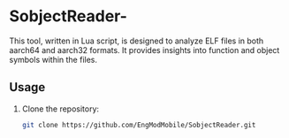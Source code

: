 # SobjectReader-
This tool, written in Lua script, is designed to analyze ELF files in both aarch64 and aarch32 formats. It provides insights into function and object symbols within the files.
## Usage
1. Clone the repository:

   ```bash
   git clone https://github.com/EngModMobile/SobjectReader.git
   ```
